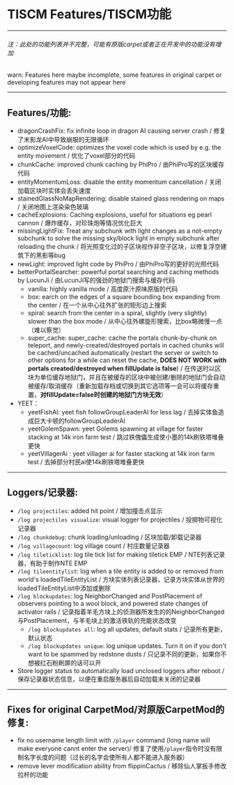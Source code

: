 # TISCM Features/TISCM功能

------

###### 注：此处的功能列表并不完整，可能有原版carpet或者正在开发中的功能没有增加

warn: Features here maybe incomplete, some features in original carpet or developing features may not appear here

------

## Features/功能:

* dragonCrashFix: fix infinite loop in dragon AI causing server crash / 修复了末影龙AI中导致崩服的无限循环
* optimizeVoxelCode: optimizes the voxel code which is used by e.g. the entity movement / 优化了voxel部分的代码
* chunkCache: improved chunk caching by PhiPro / 由PhiPro写的区块缓存代码
* entityMomentumLoss: disable the entity momentum cancellation / 关闭加载区块时实体会丢失速度
* stainedGlassNoMapRendering: disable stained glass rendering on maps / 关闭地图上渲染染色玻璃
* cacheExplosions: Caching explosions, useful for situations eg pearl cannon / 爆炸缓存，对珍珠炮等情况优化巨大
* missingLightFix: Treat any subchunk with light changes as a not-empty subchunk to solve the missing sky/block light in empty subchunk after reloading the chunk / 将光照变化过的子区块视作非空子区块，以修复浮空建筑下的黑影等bug
* newLight: improved light code by PhiPro / 由PhiPro写的更好的光照代码
* betterPortalSearcher: powerful portal searching and caching methods by LucunJi / 由LucunJi写的强劲的地狱门搜索与缓存代码
  * vanilla: highly vanilla mode / 高度原汁原味原版的代码
  * box: earch on the edges of a square bounding box expanding from the center / 在一个从中心往外扩张的矩形边上搜索
  * spiral: search from the center in a spiral, slightly (very slightly) slower than the box mode / 从中心往外螺旋形搜索，比box略微慢一点（难以察觉）
  * super_cache: super_cache: cache the portals chunk-by-chunk on teleport, and newly-created/destroyed portals in cached chunks will be cached/uncached automatically (restart the server or switch to other options for a while can reset the cache, **DOES NOT WORK with portals created/destroyed when fillUpdate is false**) / 在传送时以区块为单位缓存地狱门，并且在被缓存的区块中被创建/删除的地狱门会自动被缓存/取消缓存（重新加载存档或切换到其它选项等一会可以将缓存重置，**对fillUpdate=false时创建的地狱门方块无效**）
* YEET：
  * yeetFishAI: yeet fish followGroupLeaderAI for less lag / 去掉实体鱼造成巨大卡顿的followGroupLeaderAI
  * yeetGolemSpawn: yeet Golems spawning at village for faster stacking at 14k iron farm test / 跳过铁傀儡生成使小墨的14k刷铁塔堆叠更快
  * yeetVillagerAi : yeet villager ai for faster stacking at 14k iron farm test / 去掉部分村民ai使14k刷铁塔堆叠更快

------

## Loggers/记录器:

* `/log projectiles`: added hit point / 增加撞击点显示
* `/log projectiles visualize`: visual logger for projectiles / 投掷物可视化记录器
* `/log chunkdebug`: chunk loading/unloading / 区块加载/卸载记录器
* `/log villagecount`: log village count / 村庄数量记录器
* `/log tileticklist`: log tile tick list for making tiletick EMP / NTE列表记录器，有助于制作NTE EMP
* `/log tileentitylist`: log when a tile entity is added to or removed from world's loadedTileEntityList / 方块实体列表记录器，记录方块实体从世界的loadedTileEntityList中添加或删除
* `/log blockupdates`: log NeighborChanged and PostPlacement of observers pointing to a wool block, and powered state changes of activator rails / 记录指着羊毛方块上的侦测器所发生的的NeighborChanged与PostPlacement，与羊毛块上的激活铁轨的充能状态改变
  * `/log blockupdates all`: log all updates, default stats / 记录所有更新，默认状态
  * `/log blockupdates unique`: log unique updates. Turn it on if you don't want to be spammed by redstone dusts / 只记录不同的更新，如果你不想被红石粉刷屏的话可以开
* Store logger status to automatically load unclosed loggers after reboot / 保存记录器状态信息，以便在重启服务器后自动加载未关闭的记录器

------

## Fixes for original CarpetMod/对原版CarpetMod的修复:

* fix no username length limit with `/player` command (long name will make everyone cannt enter the server)/ 修复了使用`/player`指令时没有限制名字长度的问题（过长的名字会使所有人都不能进入服务器）
* remove lever modification ability from flippinCactus / 移除仙人掌扳手修改拉杆的功能

